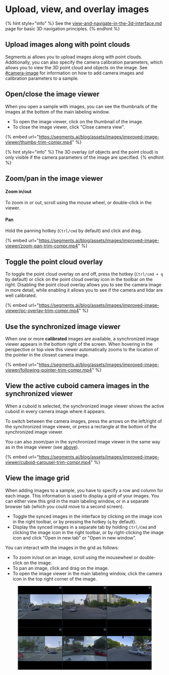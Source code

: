 # Upload, view, and overlay images

{% hint style="info" %}
See the [view-and-navigate-in-the-3d-interface.md](view-and-navigate-in-the-3d-interface.md "mention") page for basic 3D navigation principles.
{% endhint %}

## Upload images along with point clouds

Segments.ai allows you to upload images along with point clouds. Additionally, you can also specify the camera calibration parameters, which allows you to view the 3D point cloud and objects on the image. See [#camera-image](../../reference/sample-types/#camera-image "mention") for information on how to add camera images and calibration parameters to a sample.

## Open/close the image viewer

When you open a sample with images, you can see the thumbnails of the images at the bottom of the main labeling window.

* To open the image viewer, click on the thumbnail of the image.
* To close the  image viewer, click "Close camera view".

{% embed url="https://segments.ai/blog/assets/images/improved-image-viewer/thumbs-trim-compr.mp4" %}

{% hint style="info" %}
The 3D overlay (of objects and the point cloud) is only visible if the camera parameters of the image are specified.
{% endhint %}

## Zoom/pan in the image viewer

#### Zoom in/out

To zoom in or out, scroll using the mouse wheel, or double-click in the viewer.

#### Pan

Hold the panning hotkey (`Ctrl/cmd` by default) and click and drag.



{% embed url="https://segments.ai/blog/assets/images/improved-image-viewer/zoom-pan-trim-compr.mp4" %}

## Toggle the point cloud overlay

To toggle the point cloud overlay on and off, press the hotkey (`Ctrl/cmd + q` by default) or click on the point cloud overlay icon in the toolbar on the right. Disabling the point cloud overlay allows you to see the camera image in more detail, while enabling it allows you to see if the camera and lidar are well calibrated.

{% embed url="https://segments.ai/blog/assets/images/improved-image-viewer/pc-overlay-trim-compr.mp4" %}

## Use the **synchronized** image viewer

When one or more **calibrated** images are available, a synchronized image viewer appears in the bottom right of the screen. When hovering in the perspective or top view this viewer automatically zooms to the location of the pointer in the closest camera image.

{% embed url="https://segments.ai/blog/assets/images/improved-image-viewer/following-pointer-trim-compr.mp4" %}

## View the active cuboid camera images in the synchronized viewer

When a cuboid is selected, the synchronized image viewer shows the active cuboid in every camera image where it appears.

To switch between the camera images, press the arrows on the left/right of the synchronized image viewer, or press a rectangle at the bottom of the synchronized image viewer.

You can also zoom/pan in the synchronized image viewer in the same way as in the image viewer (see [above](upload-view-and-overlay-images.md#zoom-pan-in-the-image-viewer)).

{% embed url="https://segments.ai/blog/assets/images/improved-image-viewer/cuboid-carousel-trim-compr.mp4" %}

## View the image grid

When adding images to a sample, you have to specify a row and column for each image. This information is used to display a grid of your images. You can either view this grid in the main labeling window, or in a separate browser tab (which you could move to a second screen).

* Toggle the synced images in the interface by clicking on the image icon in the right toolbar, or by pressing the hotkey (`q` by default).
* Display the synced images in a separate tab by holding `Ctrl/Cmd` and clicking the image icon in the right toolbar, or by right-clicking the image icon and click "Open in new tab" or "Open in new window".

You can interact with the images in the grid as follows:

* To zoom in/out on an image, scroll using the mousewheel or double-click on the image.&#x20;
* To pan an image, click and drag on the image.
* To open the image viewer in the main labeling window, click the camera icon in the top right corner of the image.&#x20;

<figure><img src="../../.gitbook/assets/image.png" alt=""><figcaption></figcaption></figure>

